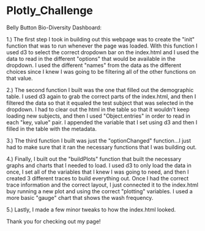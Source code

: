 # Plotly_Challenge

Belly Button Bio-Diversity Dashboard: 

1.)  The first step I took in building out this webpage was to create the "init" function that was to run whenever the page was loaded.  With this function I used
d3 to select the correct dropdown bar on the index.html and I used the data to read in the different "options" that would be available in the dropdown.  I used the 
different "names" from the data as the different choices since I knew I was going to be filtering all of the other functions on that value.

2.)  The second function I built was the one that filled out the demographic table.  I used d3 again to grab the correct parts of the index.html, and then I filtered the data
so that it equaled the test subject that was selected in the dropdown.  I had to clear out the html in the table so that it wouldn't keep loading new subjects, and then
I used "Object.entries" in order to read in each "key, value" pair.  I appended the variable that I set using d3 and then I filled in the table with the metadata.

3.)  The third function I built was just the "optionChanged" function...I just had to make sure that it ran the necessary functions that I was building out.

4.)  Finally, I built out the "buildPlots" function that built the necessary graphs and charts that I needed to load.  I used d3 to only load the data in once, I set all of
the variables that I knew I was going to need, and then I created 3 different traces to build everything out.  Once I had the correct trace information and the correct layout,
I just connected it to the index.html buy running a new plot and using the correct "plotting" variables.  I used a more basic "gauge" chart that shows the wash frequency.

5.)  Lastly, I made a few minor tweaks to how the index.html looked.

Thank you for checking out my page!